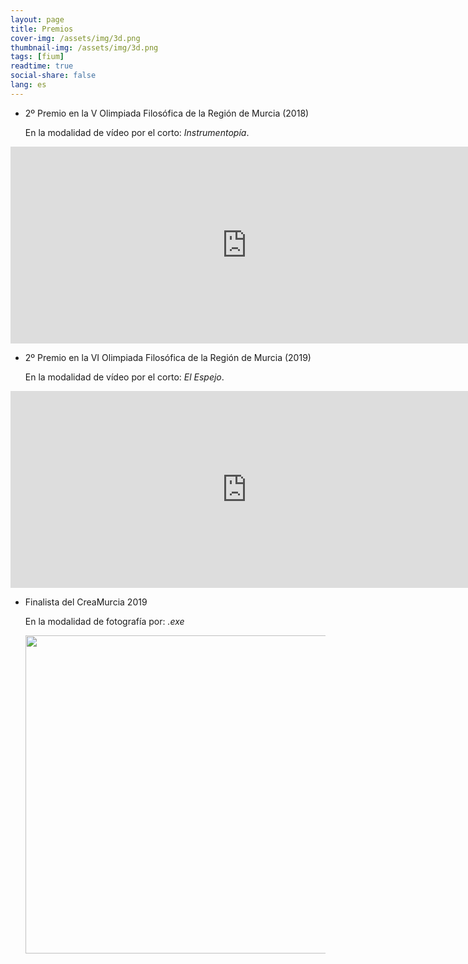 ```yaml
---
layout: page
title: Premios
cover-img: /assets/img/3d.png
thumbnail-img: /assets/img/3d.png
tags: [fium]
readtime: true
social-share: false
lang: es
---
```


- 2º Premio en la V Olimpiada Filosófica de la Región de Murcia (2018)
  
  En la modalidad de vídeo por el corto: *Instrumentopía*.

<iframe width="756" height="315" src="https://www.youtube.com/embed/v0a3CUMnn84" title="YouTube video player" frameborder="0" allow="autoplay; clipboard-write; encrypted-media; gyroscope; picture-in-picture" allowfullscreen></iframe>

- 2º Premio en la VI Olimpiada Filosófica de la Región de Murcia (2019)
  
  En la modalidad de vídeo por el corto: *El Espejo*.

<iframe width="756" height="315" src="https://www.youtube.com/embed/ecCDwHov7aQ" title="YouTube video player" frameborder="0" allow="autoplay; clipboard-write; encrypted-media; gyroscope; picture-in-picture" allowfullscreen></iframe>

- Finalista del CreaMurcia 2019
  
  En la modalidad de fotografía por: *.exe*
  
  <img title="" src="../assets/img/creamurcia2019.jpg" alt="" width="509" data-align="left">